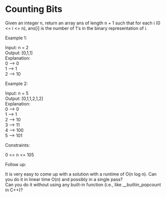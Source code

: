 # Counting Bits

Given an integer n, return an array ans of length n + 1 such that for each i (0 <= i <= n), ans[i] is the number of 1's in the binary representation of i.

Example 1:

Input: n = 2\
Output: [0,1,1]\
Explanation:\
0 --> 0\
1 --> 1\
2 --> 10

Example 2:

Input: n = 5\
Output: [0,1,1,2,1,2]\
Explanation:\
0 --> 0\
1 --> 1\
2 --> 10\
3 --> 11\
4 --> 100\
5 --> 101

Constraints:

0 <= n <= 105

Follow up:

It is very easy to come up with a solution with a runtime of O(n log n). Can you do it in linear time O(n) and possibly in a single pass?\
Can you do it without using any built-in function (i.e., like __builtin_popcount in C++)?